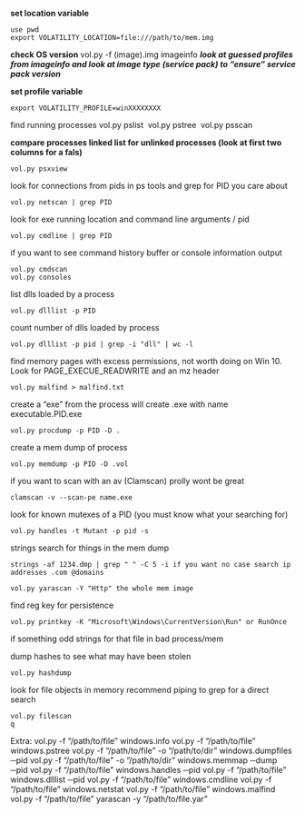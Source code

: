 **set location variable**

	use pwd
	export VOLATILITY_LOCATION=file:///path/to/mem.img

**check OS version**
	vol.py -f (image).img imageinfo
	***look at guessed profiles from imageinfo and look at image type (service pack) to “ensure” service pack version***

**set profile variable**

	export VOLATILITY_PROFILE=winXXXXXXXX

find running processes
	vol.py pslist 
	vol.py pstree 
	vol.py psscan

**compare processes linked list for unlinked processes (look at first two columns for a fals)**

	vol.py psxview

look for connections from pids in ps tools and grep for PID you care about 

	vol.py netscan | grep PID 

look for exe running location and command line arguments / pid 

	vol.py cmdline | grep PID 

if you want to see command history buffer or console information output 

	vol.py cmdscan 
	vol.py consoles


list dlls loaded by a process 

	vol.py dlllist -p PID 

count number of dlls loaded by process 

	vol.py dlllist -p pid | grep -i "dll" | wc -l 

find memory pages with excess permissions, not worth doing on Win 10. Look for PAGE_EXECUE_READWRITE and an mz header 

	vol.py malfind > malfind.txt 

create a “exe” from the process will create .exe with name executable.PID.exe 

	vol.py procdump -p PID -D . 

create a mem dump of process 

	vol.py memdump -p PID -D .vol 

if you want to scan with an av (Clamscan) prolly wont be great 

	clamscan -v --scan-pe name.exe 

look for known mutexes of a PID (you must know what your searching for) 

	vol.py handles -t Mutant -p pid -s 

strings search for things in the mem dump 

	strings -af 1234.dmp | grep " " -C 5 -i if you want no case search ip addresses .com @domains 

	vol.py yarascan -Y "Http" the whole mem image 

find reg key for persistence 

	vol.py printkey -K "Microsoft\Windows\CurrentVersion\Run" or RunOnce 

if something odd strings for that file in bad process/mem 

dump hashes to see what may have been stolen 

	vol.py hashdump 

look for file objects in memory recommend piping to grep for a direct search 

	vol.py filescan 
	q 


Extra:
	vol.py -f “/path/to/file” windows.info
	vol.py -f “/path/to/file” windows.pstree
	vol.py -f “/path/to/file” -o “/path/to/dir” windows.dumpfiles ‑‑pid <PID>
	vol.py -f “/path/to/file” -o “/path/to/dir” windows.memmap ‑‑dump ‑‑pid <PID>
	vol.py -f “/path/to/file” windows.handles ‑‑pid <PID>
	vol.py -f “/path/to/file” windows.dlllist ‑‑pid <PID>
	vol.py -f “/path/to/file” windows.cmdline
	vol.py -f “/path/to/file” windows.netstat
	vol.py -f “/path/to/file” windows.malfind
	vol.py -f “/path/to/file” yarascan -y “/path/to/file.yar”
